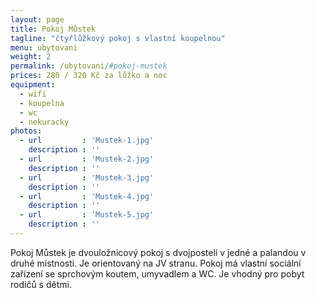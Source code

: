 ```yaml
---
layout: page
title: Pokoj Můstek
tagline: "čtyřlůžkový pokoj s vlastní koupelnou"
menu: ubytovani
weight: 2
permalink: /ubytovani/#pokoj-mustek
prices: 280 / 320 Kč za lůžko a noc
equipment:
  - wifi
  - koupelna
  - wc
  - nekuracky
photos:
  - url         : 'Mustek-1.jpg'
    description : ''
  - url         : 'Mustek-2.jpg'
    description : ''
  - url         : 'Mustek-3.jpg'
    description : ''
  - url         : 'Mustek-4.jpg'
    description : ''
  - url         : 'Mustek-5.jpg'
    description : ''
---
```


Pokoj Můstek je dvouložnicový pokoj s dvojpostelí v jedné a palandou v druhé místnosti. Je orientovaný na JV stranu. Pokoj má vlastní sociální zařízení se sprchovým koutem, umyvadlem a WC. Je vhodný pro pobyt rodičů s dětmi.